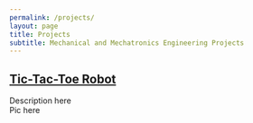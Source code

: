 ```yaml
---
permalink: /projects/
layout: page
title: Projects
subtitle: Mechanical and Mechatronics Engineering Projects
---
```


## [Tic-Tac-Toe Robot](/projects/tic-tac-toe-robot/)
Description here\
Pic here